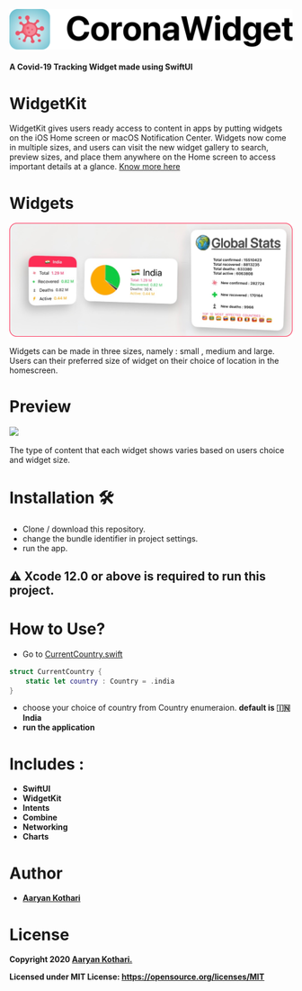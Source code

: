  <p float="left">
 <img src ="Assets/banner.png"  />      
 </p>

#### A Covid-19 Tracking Widget made using SwiftUI


# WidgetKit

WidgetKit gives users ready access to content in apps by putting widgets on the iOS Home screen or macOS Notification Center. Widgets now come in multiple sizes, and users can visit the new widget gallery to search, preview sizes, and place them anywhere on the Home screen to access important details at a glance.
[Know more here](https://developer.apple.com/widgets/)

# Widgets
 <p float="left">
 <img src ="Assets/Widgets.png"  />      
 </p>
 
 Widgets can be made in three sizes, namely : small , medium and large. Users can their preferred size of widget on their choice of location in the homescreen. 
 
 # Preview
 
  <p float="left">
 <img src ="Assets/preview.png"  />      
 </p>
The type of content that each widget shows varies based on users choice and widget size.

# Installation 🛠
- Clone / download this repository.
- change the bundle identifier in project settings.
- run the app.
## 
## ⚠️ Xcode 12.0 or above is required to run this project.

# How to Use?
- Go to [CurrentCountry.swift](https://github.com/aaryankotharii/Corona-Widget/blob/master/Corona%20Widget/Widget/CurrentCountry.swift)

``` swift
struct CurrentCountry {
    static let country : Country = .india
}
```

- choose your choice of country from Country enumeraion. <b> default is 🇮🇳 India
- run the application
 
# Includes :
- SwiftUI
- WidgetKit
- Intents
- Combine
- Networking
- Charts
 
# Author
* [Aaryan Kothari](https://github.com/aaryankotharii)

# License

 Copyright 2020 [Aaryan Kothari.](https://github.com/aaryankotharii/Corona-Widget/blob/master/LICENSE)

 Licensed under MIT License: https://opensource.org/licenses/MIT

